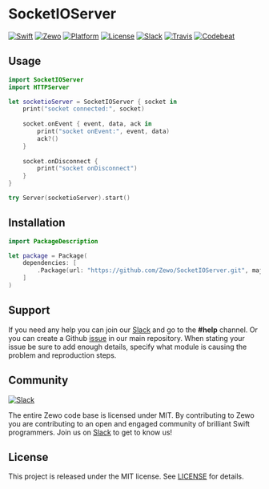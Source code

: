 # SocketIOServer

[![Swift][swift-badge]][swift-url]
[![Zewo][zewo-badge]][zewo-url]
[![Platform][platform-badge]][platform-url]
[![License][mit-badge]][mit-url]
[![Slack][slack-badge]][slack-url]
[![Travis][travis-badge]][travis-url]
[![Codebeat][codebeat-badge]][codebeat-url]

## Usage

```swift
import SocketIOServer
import HTTPServer

let socketioServer = SocketIOServer { socket in
	print("socket connected:", socket)
	
	socket.onEvent { event, data, ack in
		print("socket onEvent:", event, data)
		ack?()
	}
	
	socket.onDisconnect {
		print("socket onDisconnect")
	}
}

try Server(socketioServer).start()
```

## Installation

```swift
import PackageDescription

let package = Package(
    dependencies: [
        .Package(url: "https://github.com/Zewo/SocketIOServer.git", majorVersion: 0, minor: 7),
    ]
)
```

## Support

If you need any help you can join our [Slack](http://slack.zewo.io) and go to the **#help** channel. Or you can create a Github [issue](https://github.com/Zewo/Zewo/issues/new) in our main repository. When stating your issue be sure to add enough details, specify what module is causing the problem and reproduction steps.

## Community

[![Slack][slack-image]][slack-url]

The entire Zewo code base is licensed under MIT. By contributing to Zewo you are contributing to an open and engaged community of brilliant Swift programmers. Join us on [Slack](http://slack.zewo.io) to get to know us!

## License

This project is released under the MIT license. See [LICENSE](LICENSE) for details.

[swift-badge]: https://img.shields.io/badge/Swift-3.0-orange.svg?style=flat
[swift-url]: https://swift.org
[zewo-badge]: https://img.shields.io/badge/Zewo-0.7-FF7565.svg?style=flat
[zewo-url]: http://zewo.io
[platform-badge]: https://img.shields.io/badge/Platforms-OS%20X%20--%20Linux-lightgray.svg?style=flat
[platform-url]: https://swift.org
[mit-badge]: https://img.shields.io/badge/License-MIT-blue.svg?style=flat
[mit-url]: https://tldrlegal.com/license/mit-license
[slack-image]: http://s13.postimg.org/ybwy92ktf/Slack.png
[slack-badge]: https://zewo-slackin.herokuapp.com/badge.svg
[slack-url]: http://slack.zewo.io
[travis-badge]: https://travis-ci.org/Zewo/SocketIOServer.svg?branch=master
[travis-url]: https://travis-ci.org/Zewo/SocketIOServer
[codebeat-badge]: https://codebeat.co/badges/8de91966-53fc-4d26-b2e6-7e5718263bca
[codebeat-url]: https://codebeat.co/projects/github-com-zewo-socketioserver
